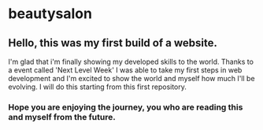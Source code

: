 # beautysalon

## Hello, this was my first build of a website.

I'm glad that i'm finally showing my developed skills to the world.
Thanks to a event called 'Next Level Week' I was able to take my first steps 
in web development and I'm excited to show the world and myself how much I'll be evolving. 
I will do this starting from this first repository.

### Hope you are enjoying the journey, you who are reading this and myself from the future.
